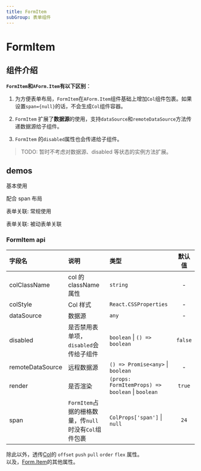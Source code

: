 ```yaml
---
title: FormItem
subGroup: 表单组件
---
```


<!-- 配置只支持README.md文件暂时先开一个文件夹处理好了 -->

# FormItem

## 组件介绍

**`FormItem`和`AForm.Item`有以下区别**：

1. 为方便表单布局，`FormItem`在`AForm.Item`组件基础上增加`Col`组件包裹。如果设置`span={null}`的话，不会生成`Col`组件容器。

2. `FormItem` 扩展了**数据源**的使用，支持`dataSource`和`remoteDataSource`方法传递数据源给子组件。

3. `FormItem` 的`disabled`属性也会传递给子组件。

> TODO: 暂时不考虑对数据源、disabled 等状态的实例方法扩展。

## demos

基本使用
<Demo src="./demos/base.tsx" />

配合 span 布局
<Demo src="./demos/layout.tsx" />

表单关联: 常规使用
<Demo src="./demos/dependencybase.tsx" />

表单关联: 被动表单关联
<Demo src="./demos/dependency.tsx" />

### FormItem api

| 字段名           | 说明                                                  | 类型                                             | 默认值  |
| :--------------- | :---------------------------------------------------- | :----------------------------------------------- | :-----: |
| colClassName     | col 的 className 属性                                 | `string`                                         |    -    |
| colStyle         | Col 样式                                              | `React.CSSProperties`                            |    -    |
| dataSource       | 数据源                                                | `any`                                            |    -    |
| disabled         | 是否禁用表单项，`disabled`会传给子组件                | `boolean` \| `() => boolean`                     | `false` |
| remoteDataSource | 远程数据源                                            | `() => Promise<any>` \| `boolean`                |    -    |
| render           | 是否渲染                                              | `(props: FormItemProps) => boolean` \| `boolean` | `true`  |
| span             | `FormItem`占据的栅格数量，传`null`时没有`Col`组件包裹 | `ColProps['span']` \| `null`                     |  `24`   |

除此以外，透传[Col](https://ant.design/components/grid-cn/#Col)的 `offset` `push` `pull` `order` `flex` 属性。  
以及，[Form.Item](https://ant.design/components/form-cn/#Form.Item)的其他属性。

